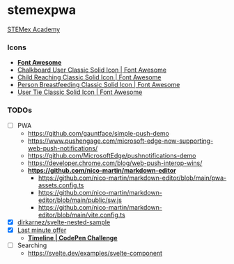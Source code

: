 stemexpwa
=========
[STEMex Academy](https://ec2-43-198-151-195.ap-east-1.compute.amazonaws.com)
### Icons
- [**Font Awesome**](https://fontawesome.com/search?q=user&o=r&m=free)
- [Chalkboard User Classic Solid Icon | Font Awesome](https://fontawesome.com/icons/chalkboard-user?f=classic&s=solid)
- [Child Reaching Classic Solid Icon | Font Awesome](https://fontawesome.com/icons/child-reaching?f=classic&s=solid)
- [Person Breastfeeding Classic Solid Icon | Font Awesome](https://fontawesome.com/icons/person-breastfeeding?f=classic&s=solid)
- [User Tie Classic Solid Icon | Font Awesome](https://fontawesome.com/icons/user-tie?f=classic&s=solid)

### TODOs
- [ ] PWA
    - https://github.com/gauntface/simple-push-demo
    - https://www.pushengage.com/microsoft-edge-now-supporting-web-push-notifications/
    - https://github.com/MicrosoftEdge/pushnotifications-demo
    - https://developer.chrome.com/blog/web-push-interop-wins/
    - **https://github.com/nico-martin/markdown-editor**
        - https://github.com/nico-martin/markdown-editor/blob/main/pwa-assets.config.ts
        - https://github.com/nico-martin/markdown-editor/blob/main/public/sw.js
        - https://github.com/nico-martin/markdown-editor/blob/main/vite.config.ts
- [x] [dirkarnez/svelte-nested-sample](https://github.com/dirkarnez/svelte-nested-sample/)
- [x] [Last minute offer](snippets.md#last-minutes-offer)
    - [**Timeline | CodePen Challenge**](https://codepen.io/havardob/pen/xxPqXdO)
- [ ] Searching
    - https://svelte.dev/examples/svelte-component
